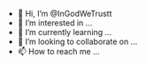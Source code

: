 - 👋 Hi, I’m @InGodWeTrustt
- 👀 I’m interested in ...
- 🌱 I’m currently learning ...
- 💞️ I’m looking to collaborate on ...
- 📫 How to reach me ...

<!---
InGodWeTrustt/InGodWeTrustt is a ✨ special ✨ repository because its `README.md` (this file) appears on your GitHub profile.
You can click the Preview link to take a look at your changes.
--->
